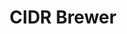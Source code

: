 ---
title: CIDR Brewer
direct_url: https://github.com/caleb531/cidr-brewer
category: programs
description: Break down any IPv4 address into network ID and everything else
---